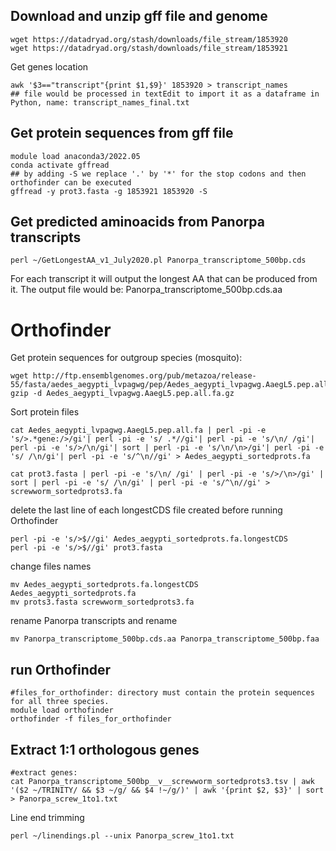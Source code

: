 ## Download and unzip gff file and genome
```
wget https://datadryad.org/stash/downloads/file_stream/1853920
wget https://datadryad.org/stash/downloads/file_stream/1853921
```
Get genes location
```
awk '$3=="transcript"{print $1,$9}' 1853920 > transcript_names
## file would be processed in textEdit to import it as a dataframe in Python, name: transcript_names_final.txt
```
## Get protein sequences from gff file
```
module load anaconda3/2022.05
conda activate gffread
## by adding -S we replace '.' by '*' for the stop codons and then orthofinder can be executed
gffread -y prot3.fasta -g 1853921 1853920 -S
```
## Get predicted aminoacids from Panorpa transcripts
```
perl ~/GetLongestAA_v1_July2020.pl Panorpa_transcriptome_500bp.cds
```
For each transcript it will output the longest AA that can be produced from it. The output file would be: Panorpa_transcriptome_500bp.cds.aa
# Orthofinder

Get protein sequences for outgroup species (mosquito):
```
wget http://ftp.ensemblgenomes.org/pub/metazoa/release-55/fasta/aedes_aegypti_lvpagwg/pep/Aedes_aegypti_lvpagwg.AaegL5.pep.all.fa.gz
gzip -d Aedes_aegypti_lvpagwg.AaegL5.pep.all.fa.gz
```

Sort protein files
```
cat Aedes_aegypti_lvpagwg.AaegL5.pep.all.fa | perl -pi -e 's/>.*gene:/>/gi'| perl -pi -e 's/ .*//gi'| perl -pi -e 's/\n/ /gi'| perl -pi -e 's/>/\n/gi'| sort | perl -pi -e 's/\n/\n>/gi'| perl -pi -e 's/ /\n/gi'| perl -pi -e 's/^\n//gi' > Aedes_aegypti_sortedprots.fa

cat prot3.fasta | perl -pi -e 's/\n/ /gi' | perl -pi -e 's/>/\n>/gi' | sort | perl -pi -e 's/ /\n/gi' | perl -pi -e 's/^\n//gi' > screwworm_sortedprots3.fa

```
delete the last line of each longestCDS file created before running Orthofinder
```
perl -pi -e 's/>$//gi' Aedes_aegypti_sortedprots.fa.longestCDS
perl -pi -e 's/>$//gi' prot3.fasta
```
change files names
```
mv Aedes_aegypti_sortedprots.fa.longestCDS Aedes_aegypti_sortedprots.fa
mv prots3.fasta screwworm_sortedprots3.fa
```

rename Panorpa transcripts and rename
```
mv Panorpa_transcriptome_500bp.cds.aa Panorpa_transcriptome_500bp.faa
```
## run Orthofinder
```
#files_for_orthofinder: directory must contain the protein sequences for all three species.
module load orthofinder
orthofinder -f files_for_orthofinder

```
## Extract 1:1 orthologous genes
```
#extract genes:
cat Panorpa_transcriptome_500bp__v__screwworm_sortedprots3.tsv | awk '($2 ~/TRINITY/ && $3 ~/g/ && $4 !~/g/)' | awk '{print $2, $3}' | sort > Panorpa_screw_1to1.txt
```
Line end trimming
```
perl ~/linendings.pl --unix Panorpa_screw_1to1.txt
```

